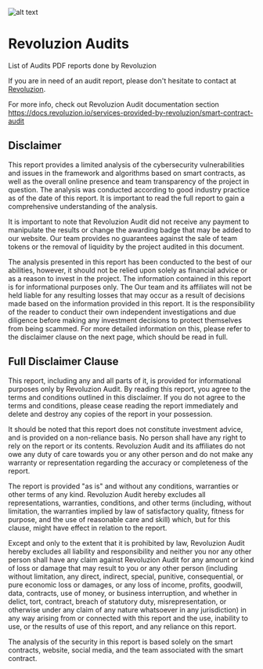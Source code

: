 ![alt text](https://revoluzion.io/wp-content/uploads/2022/12/Seal-Audit.png)

# Revoluzion Audits
List of Audits PDF reports done by Revoluzion<br/>

If you are in need of an audit report, please don't hesitate to contact at [Revoluzion](https://t.me/Zackrevoluzion77).

For more info, check out Revoluzion Audit documentation section<br/>
https://docs.revoluzion.io/services-provided-by-revoluzion/smart-contract-audit

## Disclaimer</br>
This report provides a limited analysis of the cybersecurity vulnerabilities and issues in the framework and algorithms based on smart contracts, as well as the overall online presence and team transparency of the project in question. The analysis was conducted according to good industry practice as of the date of this report. It is important to read the full report to gain a comprehensive understanding of the analysis.</br>

It is important to note that Revoluzion Audit did not receive any payment to manipulate the results or change the awarding badge that may be added to our website. Our team provides no guarantees against the sale of team tokens or the removal of liquidity by the project audited in this document.</br>

The analysis presented in this report has been conducted to the best of our abilities, however, it should not be relied upon solely as financial advice or as a reason to invest in the project. The information contained in this report is for informational purposes only. The Our team and its affiliates will not be held liable for any resulting losses that may occur as a result of decisions made based on the information provided in this report. It is the responsibility of the reader to conduct their own independent investigations and due diligence before making any investment decisions to protect themselves from being scammed. For more detailed information on this, please refer to the disclaimer clause on the next page, which should be read in full.</br>

## Full Disclaimer Clause</br>
This report, including any and all parts of it, is provided for informational purposes only by Revoluzion Audit. By reading this report, you agree to the terms and conditions outlined in this disclaimer. If you do not agree to the terms and conditions, please cease reading the report immediately and delete and destroy any copies of the report in your possession.</br>

It should be noted that this report does not constitute investment advice, and is provided on a non-reliance basis. No person shall have any right to rely on the report or its contents. Revoluzion Audit and its affiliates do not owe any duty of care towards you or any other person and do not make any warranty or representation regarding the accuracy or completeness of the report.</br>

The report is provided "as is" and without any conditions, warranties or other terms of any kind. Revoluzion Audit hereby excludes all representations, warranties, conditions, and other terms (including, without limitation, the warranties implied by law of satisfactory quality, fitness for purpose, and the use of reasonable care and skill) which, but for this clause, might have effect in relation to the report.</br>

Except and only to the extent that it is prohibited by law, Revoluzion Audit hereby excludes all liability and responsibility and neither you nor any other person shall have any claim against Revoluzion Audit for any amount or kind of loss or damage that may result to you or any other person (including without limitation, any direct, indirect, special, punitive, consequential, or pure economic loss or damages, or any loss of income, profits, goodwill, data, contracts, use of money, or business interruption, and whether in delict, tort, contract, breach of statutory duty, misrepresentation, or otherwise under any claim of any nature whatsoever in any jurisdiction) in any way arising from or connected with this report and the use, inability to use, or the results of use of this report, and any reliance on this report.</br>

The analysis of the security in this report is based solely on the smart contracts, website, social media, and the team associated with the smart contract.
